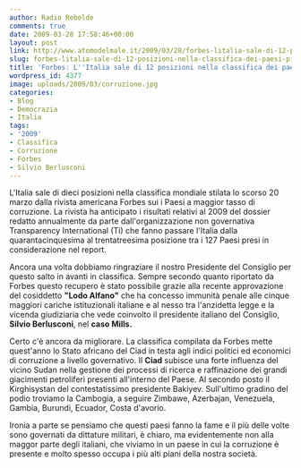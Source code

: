 ```yaml
---
author: Radio Rebelde
comments: true
date: 2009-03-28 17:58:46+00:00
layout: post
link: http://www.atomodelmale.it/2009/03/28/forbes-litalia-sale-di-12-posizioni-nella-classifica-dei-paesi-piu-corrotti/
slug: forbes-litalia-sale-di-12-posizioni-nella-classifica-dei-paesi-piu-corrotti
title: 'Forbes: L''Italia sale di 12 posizioni nella classifica dei paesi più corrotti.'
wordpress_id: 4377
image: uploads/2009/03/corruzione.jpg
categories:
- Blog
- Democrazia
- Italia
tags:
- '2009'
- Classifica
- Corruzione
- Forbes
- Silvio Berlusconi
---
```


L'Italia sale di dieci posizioni nella classifica mondiale stilata lo scorso 20 marzo dalla rivista americana Forbes  sui i Paesi a maggior tasso di corruzione. La rivista ha anticipato i risultati relativi al 2009 del dossier redatto annualmente da parte dall'organizzazione non governativa Transparency International (Ti) che fanno passare l'Italia dalla quarantacinquesima al trentatreesima posizione tra i 127 Paesi presi in considerazione nel report.

Ancora una volta dobbiamo ringraziare il nostro Presidente del Consiglio per questo salto in avanti in classifica. Sempre secondo quanto riportato da Forbes questo recupero è stato possibile grazie alla recente approvazione del cosiddetto **"Lodo Alfano"** che ha concesso immunità penale alle cinque maggiori cariche istituzionali italiane e al nesso tra l'anzidetta legge e la vicenda giudiziaria che vede coinvolto il presidente italiano del Consiglio, **Silvio Berlusconi**, nel **caso Mills.**

Certo c'è ancora da migliorare. La classifica compilata da Forbes mette quest'anno lo Stato africano del Ciad in testa agli indici politici ed economici di corruzione a livello governativo. Il **Ciad** subisce una forte influenza del vicino Sudan nella gestione dei processi di ricerca e raffinazione dei grandi giacimenti petroliferi presenti all'interno del Paese. Al secondo posto il Kirghisystan del contestatissimo presidente Bakiyev. Sull'ultimo gradino del podio troviamo la Cambogia, a seguire Zimbawe, Azerbajan, Venezuela, Gambia, Burundi, Ecuador, Costa d'avorio.

Ironia a parte se pensiamo che questi paesi fanno la fame e il più delle volte sono governati da dittature militari, è chiaro, ma evidentemente non alla maggor parte degli italiani, che viviamo in un paese in cui la corruzione è presente e molto spesso occupa i più alti piani della nostra società.
